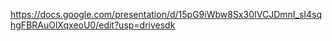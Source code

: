 https://docs.google.com/presentation/d/15pG9iWbw8Sx30IVCJDmnI_sI4sqhgFBRAuOlXqxeoU0/edit?usp=drivesdk

